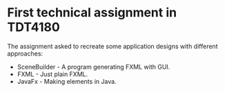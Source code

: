 # First technical assignment in TDT4180

The assignment asked to recreate some application designs with different approaches:
 - SceneBuilder - A program generating FXML with GUI.
 - FXML - Just plain FXML.
 - JavaFx - Making elements in Java.
